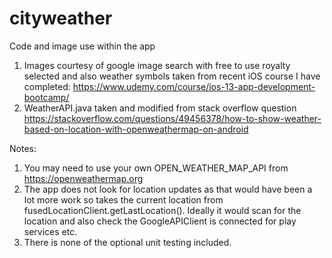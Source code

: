 # cityweather

Code and image use within the app

1) Images courtesy of google image search with free to use royalty selected and also weather symbols taken from recent iOS course I have completed: https://www.udemy.com/course/ios-13-app-development-bootcamp/
2) WeatherAPI.java taken and modified from stack overflow question https://stackoverflow.com/questions/49456378/how-to-show-weather-based-on-location-with-openweathermap-on-android

Notes: 
1) You may need to use your own OPEN_WEATHER_MAP_API from https://openweathermap.org
2) The app does not look for location updates as that would have been a lot more work so takes the current location from fusedLocationClient.getLastLocation(). Ideally it would scan for the location and also check the GoogleAPIClient is connected for play services etc.
3) There is none of the optional unit testing included.
